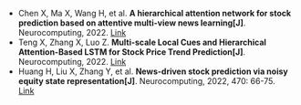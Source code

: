 * Chen X, Ma X, Wang H, et al. <b>A hierarchical attention network for stock prediction based on attentive multi-view news learning[J]</b>. Neurocomputing, 2022. [Link](https://www.sciencedirect.com/science/article/pii/S0925231222008372)
* Teng X, Zhang X, Luo Z. <b>Multi-scale Local Cues and Hierarchical Attention-Based LSTM for Stock Price Trend Prediction[J]</b>. Neurocomputing, 2022. [Link](https://www.sciencedirect.com/science/article/pii/S0925231222008736)
* Huang H, Liu X, Zhang Y, et al. <b>News-driven stock prediction via noisy equity state representation[J]</b>. Neurocomputing, 2022, 470: 66-75. [Link](https://www.sciencedirect.com/science/article/pii/S0925231221016246)
